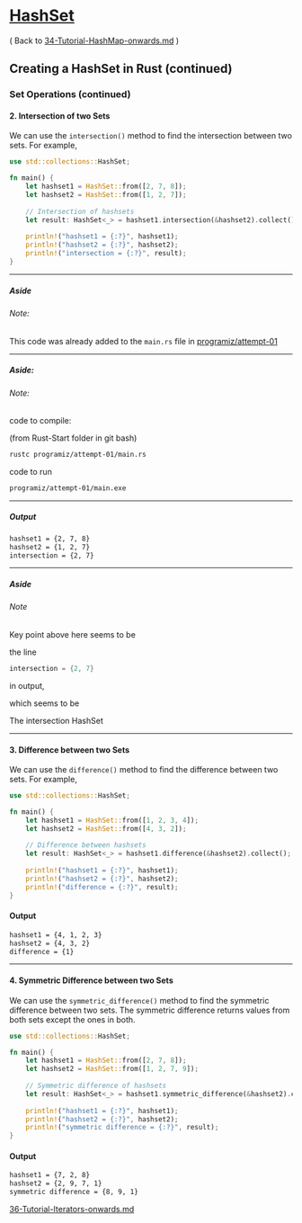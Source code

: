 # [HashSet](https://www.programiz.com/rust/hashset)

( Back to [34-Tutorial-HashMap-onwards.md](/documentation/34-Tutorial-HashSet-onwards.md) )

## Creating a HashSet in Rust (continued)

### Set Operations (continued)

#### 2. Intersection of two Sets

We can use the `intersection()` method to find the intersection between two sets. For example,

```rust
use std::collections::HashSet;

fn main() {
    let hashset1 = HashSet::from([2, 7, 8]);
    let hashset2 = HashSet::from([1, 2, 7]);
    
    // Intersection of hashsets
    let result: HashSet<_> = hashset1.intersection(&hashset2).collect();
    
    println!("hashset1 = {:?}", hashset1);
    println!("hashset2 = {:?}", hashset2);
    println!("intersection = {:?}", result);
}
```

____

##### Aside

###### Note: 

This code was already added to the `main.rs` file in [programiz/attempt-01](../programiz/attempt-01)

____

##### Aside:

###### Note:

code to compile:

(from Rust-Start folder in git bash)

```bash
rustc programiz/attempt-01/main.rs
```

code to run

```bash
programiz/attempt-01/main.exe
```

____

##### Output

```bash
hashset1 = {2, 7, 8}
hashset2 = {1, 2, 7}
intersection = {2, 7}
```

____

##### Aside

###### Note

Key point above here seems to be 

the line

```rust
intersection = {2, 7}
```

in output, 

which seems to be

The intersection HashSet

____

#### 3. Difference between two Sets

We can use the `difference()` method to find the difference between two sets. For example,

```rust
use std::collections::HashSet;

fn main() {
    let hashset1 = HashSet::from([1, 2, 3, 4]);
    let hashset2 = HashSet::from([4, 3, 2]);
    
    // Difference between hashsets
    let result: HashSet<_> = hashset1.difference(&hashset2).collect();
    
    println!("hashset1 = {:?}", hashset1);
    println!("hashset2 = {:?}", hashset2);
    println!("difference = {:?}", result);
}
```

#### Output

```bash
hashset1 = {4, 1, 2, 3}
hashset2 = {4, 3, 2}
difference = {1}
```

____

#### 4. Symmetric Difference between two Sets

We can use the `symmetric_difference()` method to find the symmetric difference between two sets. The symmetric difference returns values from both sets except the ones in both.

```rust
use std::collections::HashSet;

fn main() {
    let hashset1 = HashSet::from([2, 7, 8]);
    let hashset2 = HashSet::from([1, 2, 7, 9]);
    
    // Symmetric difference of hashsets
    let result: HashSet<_> = hashset1.symmetric_difference(&hashset2).collect();
    
    println!("hashset1 = {:?}", hashset1);
    println!("hashset2 = {:?}", hashset2);
    println!("symmetric difference = {:?}", result);
}
```

#### Output

```bash
hashset1 = {7, 2, 8}
hashset2 = {2, 9, 7, 1}
symmetric difference = {8, 9, 1}
```

[36-Tutorial-Iterators-onwards.md](documentation/36-Tutorial-Iterators-onwards.md)

